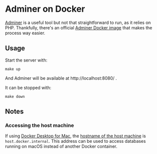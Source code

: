 Adminer on Docker
=================

[Adminer][adminer] is a useful tool but not that straightforward to run, as it relies on PHP. Thankfully, there's an official [Adminer Docker image][adminer-docker] that makes the process way easier.

## Usage

Start the server with:

    make up

And Adminer will be available at http://localhost:8080/ .

It can be stopped with:

    make down

## Notes

### Accessing the host machine

If using [Docker Desktop for Mac][docker-mac], the [hostname of the host machine][mac-host] is `host.docker.internal`. This address can be used to access databases running on macOS instead of another Docker container.


[adminer-docker]: https://hub.docker.com/_/adminer/
[adminer]: https://www.adminer.org/
[docker-mac]: https://www.docker.com/products/docker-desktop
[mac-host]: https://docs.docker.com/docker-for-mac/networking/#use-cases-and-workarounds
